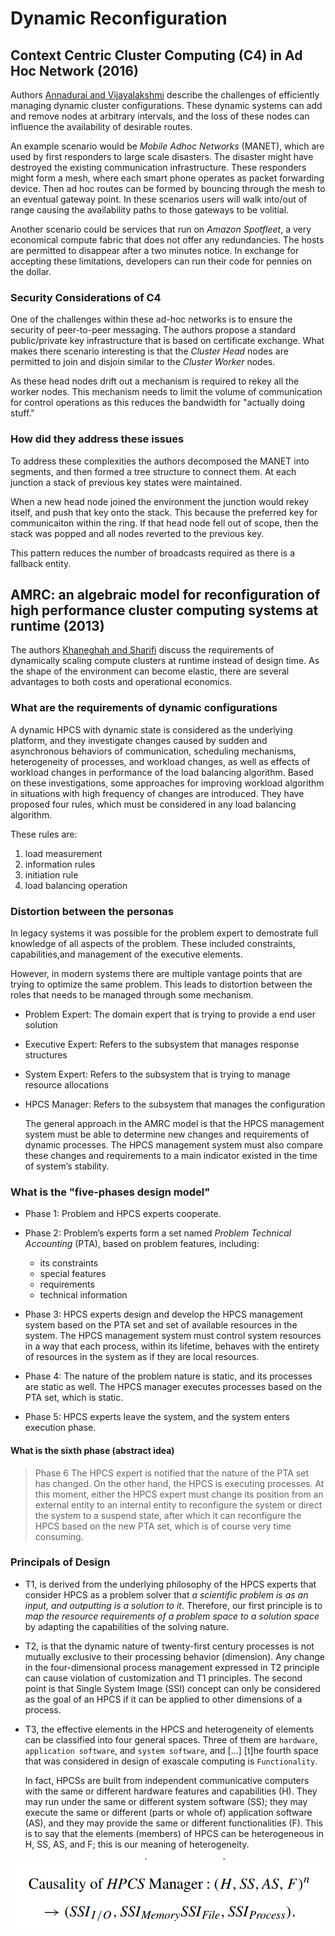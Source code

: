 # Dynamic Reconfiguration

## Context Centric Cluster Computing (C4) in Ad Hoc Network (2016)

Authors [Annadurai and Vijayalakshmi](Context_Centric_Cluster_Computing.pdf) describe the challenges of efficiently managing dynamic cluster configurations. These dynamic systems can add and remove nodes at arbitrary intervals, and the loss of these nodes can influence the availability of desirable routes.

An example scenario would be _Mobile Adhoc Networks_ (MANET), which are used by first responders to large scale disasters. The disaster might have destroyed the existing communication infrastructure. These responders might form a mesh, where each smart phone operates as packet forwarding device. Then ad hoc routes can be formed by bouncing through the mesh to an eventual gateway point. In these scenarios users will walk into/out of range causing the availability paths to those gateways to be volitial.

Another scenario could be services that run on _Amazon Spotfleet_, a very economical compute fabric that does not offer any redundancies. The hosts are permitted to disappear after a two minutes notice. In exchange for accepting these limitations, developers can run their code for pennies on the dollar.

### Security Considerations of C4

One of the challenges within these ad-hoc networks is to ensure the security of peer-to-peer messaging. The authors propose a standard public/private key infrastructure that is based on certificate exchange. What makes there scenario interesting is that the _Cluster Head_ nodes are permitted to join and disjoin similar to the _Cluster Worker_ nodes.

As these head nodes drift out a mechanism is required to rekey all the worker nodes. This mechanism needs to limit the volume of communication for control operations as this reduces the bandwidth for "actually doing stuff."

### How did they address these issues

To address these complexities the authors decomposed the MANET into segments, and then formed a tree structure to connect them. At each junction a stack of previous key states were maintained.

When a new head node joined the environment the junction would rekey itself, and push that key onto the stack. This because the preferred key for communicaiton within the ring. If that head node fell out of scope, then the stack was popped and all nodes reverted to the previous key.

This pattern reduces the number of broadcasts required as there is a fallback entity.

## AMRC: an algebraic model for reconfiguration of high performance cluster computing systems at runtime (2013)

The authors [Khaneghah and Sharifi](Alegbraic_model_for_reconfigurable_clustering.pdf) discuss the requirements of dynamically scaling compute clusters at runtime instead of design time. As the shape of the environment can become elastic, there are several advantages to both costs and operational economics.

### What are the requirements of dynamic configurations

  A dynamic HPCS with dynamic state is considered as the underlying platform, and they investigate changes caused by sudden and asynchronous behaviors of communication, scheduling mechanisms, heterogeneity of processes, and workload changes, as well as effects of workload changes in performance of the load balancing algorithm. Based on these investigations, some approaches for improving workload algorithm in situations with high frequency of changes are introduced. They have proposed four rules, which must be considered in any load balancing algorithm. 

These rules are:

1. load measurement
2. information rules
3. initiation rule
4. load balancing operation

### Distortion between the personas

In legacy systems it was possible for the problem expert to demostrate full knowledge of all aspects of the problem. These included constraints, capabilities,and management of the executive elements.

However, in modern systems there are multiple vantage points that are trying to optimize the same problem. This leads to distortion between the roles that needs to be managed through some mechanism.

- Problem Expert: The domain expert that is trying to provide a end user solution
- Executive Expert: Refers to the subsystem that manages response structures
- System Expert: Refers to the subsystem that is trying to manage resource allocations
- HPCS Manager: Refers to the subsystem that manages the configuration

  The general approach in the AMRC model is that the HPCS management system must be able to determine new changes and requirements of dynamic processes. The HPCS management system must also compare these changes and requirements to a main indicator existed in the time of system’s stability.

### What is the "five-phases design model"

- Phase 1: Problem and HPCS experts cooperate.

- Phase 2: Problem’s experts form a set named _Problem Technical Accounting_ (PTA), based on problem features, including: 
  - its constraints
  - special features
  - requirements
  - technical information

- Phase 3: HPCS experts design and develop the HPCS management system based on the PTA set and set of available resources in the system. The HPCS management
system must control system resources in a way that each process, within its lifetime, behaves with the entirety of resources in the system as if they are local resources.

- Phase 4: The nature of the problem nature is static, and its processes are static as well. The HPCS manager executes processes based on the PTA set, which is static.

- Phase 5: HPCS experts leave the system, and the system enters execution phase.

#### What is the sixth phase (abstract idea)

> Phase 6 The HPCS expert is notified that the nature of the PTA set has changed. On the other hand, the HPCS is executing processes. At this moment, either the HPCS expert must change its position from an external entity to an internal entity to reconfigure the system or direct the system to a suspend state, after which it can reconfigure the HPCS based on the new PTA set, which is of course very time consuming.

### Principals of Design

- T1, is derived from the underlying philosophy of the HPCS experts that consider HPCS as a problem solver that _a scientific problem is as an input, and outputting is a solution to it_. Therefore, our first principle is to _map the resource requirements of a problem space to a solution space_ by adapting the
capabilities of the solving nature.

- T2, is that the dynamic nature of twenty-first century processes is not mutually exclusive to their processing behavior (dimension). Any change in the four-dimensional process management expressed in T2 principle can cause violation of customization and T1 principles. The second point is that Single System Image (SSI) concept can only be considered as the goal of an HPCS if it can be applied to other dimensions of a process.

- T3, the effective elements in the HPCS and heterogeneity of elements can be classified into four general spaces. Three of them are `hardware`, `application software`, and `system software`, and [...] [t]he fourth space that was considered in design of exascale computing is `Functionality`.

  In fact, HPCSs are built from independent communicative computers with the same or different hardware features and capabilities (H). They may run under the same or different system software (SS); they may execute the same or different (parts or whole of) application software (AS), and they may provide the same or different functionalities (F). This is to say that the elements (members) of HPCS can be heterogeneous in H, SS, AS, and F; this is our meaning of heterogeneity.

![expression_7.png](expression_7.png)
